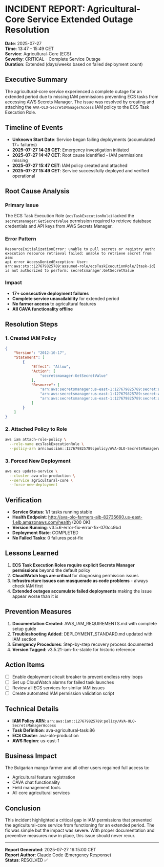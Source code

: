 # INCIDENT REPORT: Agricultural-Core Service Extended Outage Resolution
**Date**: 2025-07-27  
**Time**: 13:47 - 15:49 CET  
**Service**: Agricultural-Core (ECS)  
**Severity**: CRITICAL - Complete Service Outage  
**Duration**: Extended (days/weeks based on failed deployment count)  

## Executive Summary
The agricultural-core service experienced a complete outage for an extended period due to missing IAM permissions preventing ECS tasks from accessing AWS Secrets Manager. The issue was resolved by creating and attaching the `AVA-OLO-SecretsManagerAccess` IAM policy to the ECS Task Execution Role.

## Timeline of Events
- **Unknown Start Date**: Service began failing deployments (accumulated 17+ failures)
- **2025-07-27 14:28 CET**: Emergency investigation initiated
- **2025-07-27 14:47 CET**: Root cause identified - IAM permissions missing
- **2025-07-27 15:47 CET**: IAM policy created and attached
- **2025-07-27 15:49 CET**: Service successfully deployed and verified operational

## Root Cause Analysis
### Primary Issue
The ECS Task Execution Role (`ecsTaskExecutionRole`) lacked the `secretsmanager:GetSecretValue` permission required to retrieve database credentials and API keys from AWS Secrets Manager.

### Error Pattern
```
ResourceInitializationError: unable to pull secrets or registry auth: 
execution resource retrieval failed: unable to retrieve secret from asm: 
api error AccessDeniedException: User: arn:aws:sts::127679825789:assumed-role/ecsTaskExecutionRole/[task-id] 
is not authorized to perform: secretsmanager:GetSecretValue
```

### Impact
- **17+ consecutive deployment failures**
- **Complete service unavailability** for extended period
- **No farmer access** to agricultural features
- **All CAVA functionality offline**

## Resolution Steps
### 1. Created IAM Policy
```json
{
    "Version": "2012-10-17",
    "Statement": [
        {
            "Effect": "Allow",
            "Action": [
                "secretsmanager:GetSecretValue"
            ],
            "Resource": [
                "arn:aws:secretsmanager:us-east-1:127679825789:secret:ava-olo/db-user-*",
                "arn:aws:secretsmanager:us-east-1:127679825789:secret:ava-olo/db-password-*",
                "arn:aws:secretsmanager:us-east-1:127679825789:secret:ava-olo/openai-api-key-*"
            ]
        }
    ]
}
```

### 2. Attached Policy to Role
```bash
aws iam attach-role-policy \
  --role-name ecsTaskExecutionRole \
  --policy-arn arn:aws:iam::127679825789:policy/AVA-OLO-SecretsManagerAccess
```

### 3. Forced New Deployment
```bash
aws ecs update-service \
  --cluster ava-olo-production \
  --service agricultural-core \
  --force-new-deployment
```

## Verification
- **Service Status**: 1/1 tasks running stable
- **Health Endpoint**: http://ava-olo-farmers-alb-82735690.us-east-1.elb.amazonaws.com/health (200 OK)
- **Version Running**: v3.5.6-error-fix-error-fix-070cc9bd
- **Deployment State**: COMPLETED
- **No Failed Tasks**: 0 failures post-fix

## Lessons Learned
1. **ECS Task Execution Roles require explicit Secrets Manager permissions** beyond the default policy
2. **CloudWatch logs are critical** for diagnosing permission issues
3. **Infrastructure issues can masquerade as code problems** - always check IAM first
4. **Extended outages accumulate failed deployments** making the issue appear worse than it is

## Prevention Measures
1. **Documentation Created**: AWS_IAM_REQUIREMENTS.md with complete setup guide
2. **Troubleshooting Added**: DEPLOYMENT_STANDARD.md updated with IAM section
3. **Emergency Procedures**: Step-by-step recovery process documented
4. **Version Tagged**: v3.5.21-iam-fix-stable for historic reference

## Action Items
- [ ] Enable deployment circuit breaker to prevent endless retry loops
- [ ] Set up CloudWatch alarms for failed task launches
- [ ] Review all ECS services for similar IAM issues
- [ ] Create automated IAM permission validation script

## Technical Details
- **IAM Policy ARN**: `arn:aws:iam::127679825789:policy/AVA-OLO-SecretsManagerAccess`
- **Task Definition**: ava-agricultural-task:86
- **ECS Cluster**: ava-olo-production
- **AWS Region**: us-east-1

## Business Impact
The Bulgarian mango farmer and all other users regained full access to:
- Agricultural feature registration
- CAVA chat functionality  
- Field management tools
- All core agricultural services

## Conclusion
This incident highlighted a critical gap in IAM permissions that prevented the agricultural-core service from functioning for an extended period. The fix was simple but the impact was severe. With proper documentation and preventive measures now in place, this issue should never recur.

---
**Report Generated**: 2025-07-27 16:15:00 CET  
**Report Author**: Claude Code (Emergency Response)  
**Status**: RESOLVED ✅